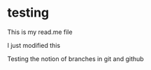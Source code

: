 # testing
This is my read.me file

I just modified this

Testing the notion of branches in git and github
